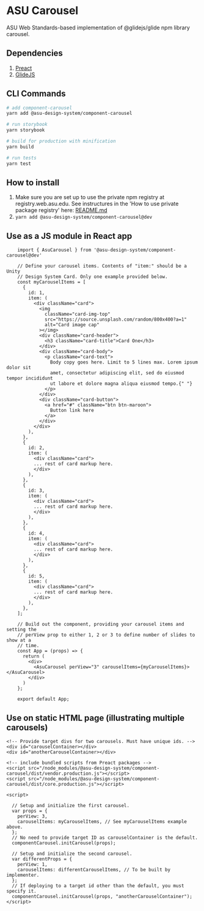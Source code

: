# ASU Carousel
ASU Web Standards-based implementation of @glidejs/glide npm library carousel.

## Dependencies

1. [Preact](https://preactjs.com/)
2. [GlideJS](https://glidejs.com/)

## CLI Commands

``` bash
# add component-carousel
yarn add @asu-design-system/component-carousel

# run storybook
yarn storybook

# build for production with minification
yarn build

# run tests
yarn test

```

## How to install

1. Make sure you are set up to use the private npm registry at registry.web.asu.edu. See instructures in the 'How to use private package registry' here: [README.md](../../README.md)
2. ```yarn add @asu-design-system/component-carousel@dev```


## Use as a JS module in React app

```
    import { AsuCarousel } from '@asu-design-system/component-carousel@dev'

    // Define your carousel items. Contents of "item:" should be a Unity
    // Design System Card. Only one example provided below.
    const myCarouselItems = [
      {
        id: 1,
        item: (
          <div className="card">
            <img
              className="card-img-top"
              src="https://source.unsplash.com/random/800x400?a=1"
              alt="Card image cap"
            ></img>
            <div className="card-header">
              <h3 className="card-title">Card One</h3>
            </div>
            <div className="card-body">
              <p className="card-text">
                Body copy goes here. Limit to 5 lines max. Lorem ipsum dolor sit
                amet, consectetur adipiscing elit, sed do eiusmod tempor incididunt
                ut labore et dolore magna aliqua eiusmod tempo.{" "}
              </p>
            </div>
            <div className="card-button">
              <a href="#" className="btn btn-maroon">
                Button link here
              </a>
            </div>
          </div>
        ),
      },
      {
        id: 2,
        item: (
          <div className="card">
          ... rest of card markup here.
          </div>
        ),
      },
      {
        id: 3,
        item: (
          <div className="card">
          ... rest of card markup here.
          </div>
        ),
      },
      {
        id: 4,
        item: (
          <div className="card">
          ... rest of card markup here.
          </div>
        ),
      },
      {
        id: 5,
        item: (
          <div className="card">
          ... rest of card markup here.
          </div>
        ),
      },
    ];

    // Build out the component, providing your carousel items and setting the
    // perView prop to either 1, 2 or 3 to define number of slides to show at a
    // time.
    const App = (props) => {
      return (
        <div>
          <AsuCarousel perView="3" carouselItems={myCarouselItems}></AsuCarousel>
        </div>
      )
    };

    export default App;

```

## Use on static HTML page (illustrating multiple carousels)

```
<!-- Provide target divs for two carousels. Must have unique ids. -->
<div id="carouselContainer></div>
<div id="anotherCarouselContainer></div>

<!-- include bundled scripts from Preact packages -->
<script src="/node_modules/@asu-design-system/component-carousel/dist/vendor.production.js"></script>
<script src="/node_modules/@asu-design-system/component-carousel/dist/core.production.js"></script>

<script>

  // Setup and initialize the first carousel.
  var props = {
    perView: 3,
    carouselItems: myCarouselItems, // See myCarouselItems example above.
  };
  // No need to provide target ID as carouselContainer is the default.
  componentCarousel.initCarousel(props);

  // Setup and initialize the second carousel.
  var differentProps = {
    perView: 1,
    carouselItems: differentCarouselItems, // To be built by implementer.
  };
  // If deploying to a target id other than the default, you must specify it.
  componentCarousel.initCarousel(props, "anotherCarouselContainer");
</script>

```
